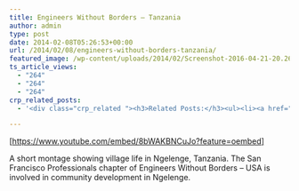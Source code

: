 ```yaml
---
title: Engineers Without Borders – Tanzania
author: admin
type: post
date: 2014-02-08T05:26:53+00:00
url: /2014/02/08/engineers-without-borders-tanzania/
featured_image: /wp-content/uploads/2014/02/Screenshot-2016-04-21-20.26.46-1.png
ts_article_views:
  - "264"
  - "264"
  - "264"
crp_related_posts:
  - '<div class="crp_related "><h3>Related Posts:</h3><ul><li><a href="https://scdhub.org/2017/09/13/sbirt-drug-and-alcohol-screening-and-support/"    ><img src="https://scdhub.org/wp-content/uploads/2017/09/sbirt-drug-and-alcohol-screening-150x150.jpg" alt="SBIRT drug and alcohol screening and support" title="SBIRT drug and alcohol screening and support" width="150" height="150" class="crp_thumb crp_featured" /><span class="crp_title">SBIRT drug and alcohol screening and support</span></a></li><li><a href="https://scdhub.org/2017/06/27/david-western-who-owns-wildlife/"    ><img src="https://scdhub.org/wp-content/uploads/2017/06/david_western_amboseli_masaai-150x150.jpeg" alt="David Western: &#8220;Who Owns Wildlife?&#8221;" title="David Western: &#8220;Who Owns Wildlife?&#8221;" width="150" height="150" class="crp_thumb crp_featured" /><span class="crp_title">David Western: &#8220;Who Owns Wildlife?&#8221;</span></a></li><li><a href="https://scdhub.org/2017/07/28/8006/"    ><img src="https://scdhub.org/wp-content/uploads/2017/07/hqdefault-150x150.jpg" alt="Music" title="Music" width="150" height="150" class="crp_thumb crp_featured" /><span class="crp_title">Music</span></a></li><li><a href="https://scdhub.org/2017/10/01/why-i-left-the-hospital-system-and-started-working-in-telemedicine/"    ><img src="https://scdhub.org/wp-content/plugins/contextual-related-posts/default.png" alt="Why I Left the Hospital System and Started Working in Telemedicine" title="Why I Left the Hospital System and Started Working in Telemedicine" width="150" height="150" class="crp_thumb crp_default" /><span class="crp_title">Why I Left the Hospital System and Started Working&hellip;</span></a></li><li><a href="https://scdhub.org/2017/07/04/converting-buses-into-mobile-showers-for-the-homeless/"    ><img src="https://scdhub.org/wp-content/uploads/2017/07/Screen-Shot-2017-07-04-at-1.35.57-PM-1-150x150.png" alt="Converting Buses into Mobile Showers for the Homeless | Engineering Is" title="Converting Buses into Mobile Showers for the Homeless | Engineering Is" width="150" height="150" class="crp_thumb crp_featured" /><span class="crp_title">Converting Buses into Mobile Showers for the&hellip;</span></a></li><li><a href="https://scdhub.org/2017/06/28/the-perennial-combating-climate-change-through-food/"    ><img src="https://scdhub.org/wp-content/uploads/2017/06/the-perennial-combating-climate-change-through-food-150x150.jpg" alt="The Perennial: Combating climate change through food" title="The Perennial: Combating climate change through food" width="150" height="150" class="crp_thumb crp_featured" /><span class="crp_title">The Perennial: Combating climate change through food</span></a></li></ul><div class="crp_clear"></div></div>'

---
```

[https://www.youtube.com/embed/8bWAKBNCuJo?feature=oembed]
   
A short montage showing village life in Ngelenge, Tanzania. The San Francisco Professionals chapter of Engineers Without Borders &#8211; USA is involved in community development in Ngelenge.